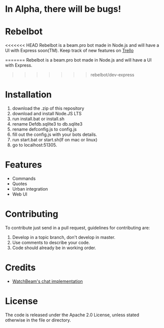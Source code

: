 # In Alpha, there will be bugs!

# Rebelbot
<<<<<<< HEAD
Rebelbot is a beam.pro bot made in Node.js and will have a UI with Express soon(TM). Keep track of new features on [Trello](https://trello.com/b/2E3troaD) 

=======
Rebelbot is a beam.pro bot made in Node.js and will have a UI with Express.
>>>>>>> rebelbot/dev-express

# Installation
1. download the .zip of this repository
2. download and install Node.JS LTS
3. run install.bat or install.sh
4. rename Defdb.sqlite3 to db.sqlite3
5. rename defconfig.js to config.js
6. fill out the config.js with your bots details.
7. run start.bat or start.sh(If on mac or linux)
8. go to localhost:51305.

# Features
- Commands
- Quotes
- Urban integration
- Web UI

# Contributing
To contribute just send in a pull request, guidelines for contributing are:

1. Develop in a topic branch, don't develop in master.
2. Use comments to describe your code.
3. Code should already be in working order.

# Credits
- [WatchBeam's chat implementation](https://github.com/WatchBeam/beam-client-node)

# License
The code is released under the Apache 2.0 License, unless stated otherwise in the file or directory.
